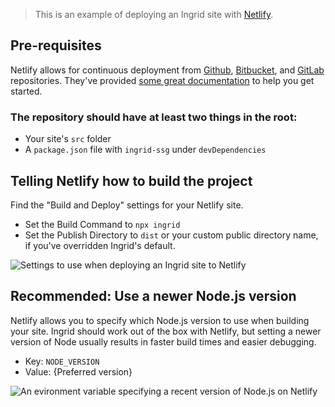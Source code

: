 > This is an example of deploying an Ingrid site with [Netlify](https://netlify.com).

## Pre-requisites
Netlify allows for continuous deployment from [Github](https://github.com), [Bitbucket](https://bitbucket.org), and [GitLab](https://gitlab.com) repositories. They've provided [some great documentation](https://docs.netlify.com/configure-builds/get-started/) to help you get started.

### The repository should have at least two things in the root:
- Your site's `src` folder
- A `package.json` file with `ingrid-ssg` under `devDependencies`


## Telling Netlify how to build the project
Find the "Build and Deploy" settings for your Netlify site.

- Set the Build Command to `npx ingrid`
- Set the Publish Directory to `dist` or your custom public directory name, if you've overridden Ingrid's default.

![Settings to use when deploying an Ingrid site to Netlify](/_assets/images/netlify-deploy-settings__continuous-deployment.png)


## Recommended: Use a newer Node.js version

Netlify allows you to specify which Node.js version to use when building your site. Ingrid should work out of the box with Netlify, but setting a newer version of Node usually results in faster build times and easier debugging.

- Key: `NODE_VERSION`
- Value: {Preferred version}

![An evironment variable specifying a recent version of Node.js on Netlify](/_assets/images/netlify-deploy-settings__environment-variables.png)
